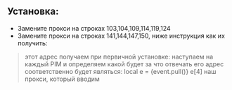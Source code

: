 ## Установка:

- Замените прокси на строках 103,104,109,114,119,124
- Замените прокси на строках 141,144,147,150, ниже инструкция как их получить:
> этот адрес получаем при первичной установке:
> наступаем на каждый PIM и определяем какой будет за что отвечать
> его адрес соответственно будет являться:
> local e = {event.pull()}
> e[4] наш прокси, который вводим